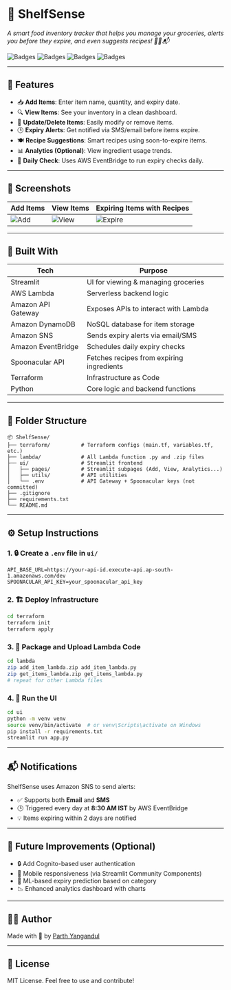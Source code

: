 # 🛒 ShelfSense

*A smart food inventory tracker that helps you manage your groceries, alerts you before they expire, and even suggests recipes! 🍅⏰📬*

![Badges](https://img.shields.io/badge/Backend-AWS%20Lambda-yellow?style=flat-square&logo=amazonaws)
![Badges](https://img.shields.io/badge/Frontend-Streamlit-red?style=flat-square&logo=streamlit)
![Badges](https://img.shields.io/badge/API-Spoonacular-green?style=flat-square)
![Badges](https://img.shields.io/badge/IaC-Terraform-purple?style=flat-square&logo=terraform)

---

## 🌟 Features

* 📥 **Add Items**: Enter item name, quantity, and expiry date.
* 🔍 **View Items**: See your inventory in a clean dashboard.
* 🔄 **Update/Delete Items**: Easily modify or remove items.
* 🕒 **Expiry Alerts**: Get notified via SMS/email before items expire.
* 🍽️ **Recipe Suggestions**: Smart recipes using soon-to-expire items.
* 📊 **Analytics (Optional)**: View ingredient usage trends.
* 🔁 **Daily Check**: Uses AWS EventBridge to run expiry checks daily.

---

## 📸 Screenshots

| Add Items | View Items | Expiring Items with Recipes |
| --------- | ---------- | --------------------------- |
| ![Add](https://placehold.co/200x150?text=Add+Items) | ![View](https://placehold.co/200x150?text=View+Items) | ![Expire](https://placehold.co/200x150?text=Expiring+Recipes) |

---

## 🔧 Built With

| Tech | Purpose |
| ---- | ------- |
| Streamlit | UI for viewing & managing groceries |
| AWS Lambda | Serverless backend logic |
| Amazon API Gateway | Exposes APIs to interact with Lambda |
| Amazon DynamoDB | NoSQL database for item storage |
| Amazon SNS | Sends expiry alerts via email/SMS |
| Amazon EventBridge | Schedules daily expiry checks |
| Spoonacular API | Fetches recipes from expiring ingredients |
| Terraform | Infrastructure as Code |
| Python | Core logic and backend functions |

---

## 📁 Folder Structure

```
📦 ShelfSense/
├── terraform/          # Terraform configs (main.tf, variables.tf, etc.)
├── lambda/             # All Lambda function .py and .zip files
├── ui/                 # Streamlit frontend
│   ├── pages/          # Streamlit subpages (Add, View, Analytics...)
│   ├── utils/          # API utilities
│   └── .env            # API Gateway + Spoonacular keys (not committed)
├── .gitignore
├── requirements.txt
└── README.md
```

---

## ⚙️ Setup Instructions

### 1. 🔒 Create a `.env` file in `ui/`

```env
API_BASE_URL=https://your-api-id.execute-api.ap-south-1.amazonaws.com/dev
SPOONACULAR_API_KEY=your_spoonacular_api_key
```

### 2. 🏗 Deploy Infrastructure

```bash
cd terraform
terraform init
terraform apply
```

### 3. 🧠 Package and Upload Lambda Code

```bash
cd lambda
zip add_item_lambda.zip add_item_lambda.py
zip get_items_lambda.zip get_items_lambda.py
# repeat for other Lambda files
```

### 4. 🚀 Run the UI

```bash
cd ui
python -m venv venv
source venv/bin/activate  # or venv\Scripts\activate on Windows
pip install -r requirements.txt
streamlit run app.py
```

---

## 📬 Notifications

ShelfSense uses Amazon SNS to send alerts:

* ✅ Supports both **Email** and **SMS**
* 🕒 Triggered every day at **8:30 AM IST** by AWS EventBridge
* 💡 Items expiring within 2 days are notified

---

## 🚀 Future Improvements (Optional)

* 🔒 Add Cognito-based user authentication
* 📱 Mobile responsiveness (via Streamlit Community Components)
* 🧠 ML-based expiry prediction based on category
* 📉 Enhanced analytics dashboard with charts

---

## 👨‍💻 Author

Made with 💚 by [Parth Yangandul](https://github.com/parthyang)

---

## 📄 License

MIT License. Feel free to use and contribute!